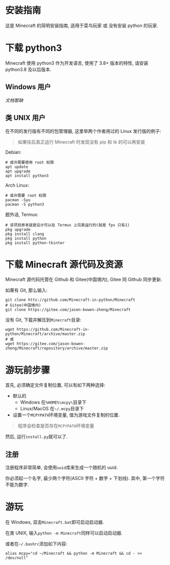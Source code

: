 # 安装指南
这是 Minecraft 的简明安装指南, 适用于菜鸟玩家 或 没有安装 python 的玩家.

# 下载 python3
Minecraft 使用 python3 作为开发语言, 使用了 3.8+ 版本的特性, 请安装 python3.8 及以后版本.

## Windows 用户
*文档暂缺*

## 类 UNIX 用户
在不同的发行版有不同的包管理器, 这里举两个作者用过的 Linux 发行版的例子:
> 如果往后真正运行 Minecraft 时发现没有 pip 和 tk 的可以再安装

Debian:
```shell
# 或许需要使用 root 权限
apt update
apt upgrade
apt install python3
```

Arch Linux:
```shell
# 或许需要 root 权限
pacman -Syu
pacman -S python3
```

题外话, Termux:
```shell
# 该项目原本就是设计可以在 Termux 上完美运行的(就是 fps 只有1)
pkg upgrade
pkg install clang
pkg install python
pkg install python-tkinter
```

# 下载 Minecraft 源代码及资源
Minecraft 源代码托管在 Github 和 Gitee(中国境内), Gitee 同 Github 同步更新.

如果有 Git, 那么输入:
```shell
git clone htts://github.com/Minecraft-in-python/Minecraft
# Gitee(中国境内)
git clone https://gitee.com/jason-bowen-zheng/Minecraft
```

没有 Git, 下载并解压到`Minecraft`目录:
```shell
wget https://github.com/Minecraft-in-python/Minecraft/archive/master.zip
# 或
wget https://gitee.com/jason-bowen-zheng/Minecraft/repository/archive/master.zip
```

# 游玩前步骤
首先, 必须确定文件复制位置, 可以有如下两种选择:

- 默认的
  - Windows 在`%HOME%\mcpy\`目录下
  - Linux/MacOS 在`~/.mcpy`目录下
- 设置一个`MCPYPATH`环境变量, 值为游戏文件复制的位置.
> 程序会检查是否存在`MCPYPATH`环境变量

然后, 运行`install.py`就可以了.

## 注册
注册程序非常简单, 会使用`uuid`库来生成一个随机的 uuid.

你必须起一个名字, 最少两个字符(ASCII 字符 + 数字 + 下划线). 其中, 第一个字符不能为数字.

# 游玩
在 Windows, 双击`Minecraft.bat`即可启动启动器.

在类 UNIX, 输入`python -m Minecraft`同样可以启动启动器.

或者在`~/.bashrc`添加如下内容:
```shell
alias mcpy="cd ~/Minecraft && python -m Minecraft && cd - >> /dev/null"
```

